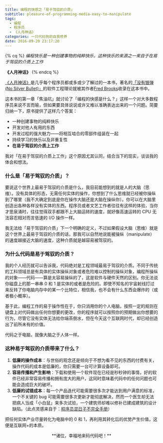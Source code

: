 ```yaml
---
title: 编程的快感之「易于驾驭的介质」
subtitle: pleasure-of-programming-media-easy-to-manipulate
tags:
  - 编程
  - 程序员
  - 《人月神话》
categories: 一只代码狗的自我修养
date: 2016-09-20 23:17:20
---
```

{% cq %} 
_编程快乐是一种创建事物的纯粹快乐，这种快乐的来源之一来自于在易于驾驭的介质上工作_

**《人月神话》**
{% endcq %}

[《人月神话》](https://book.douban.com/subject/1102259/)是几乎每个程序员都或多或少了解过的一本书，著名的[「没有银弹(No Silver Bullet)」](https://en.wikipedia.org/wiki/No_Silver_Bullet)的软件工程理论就被其作者[Fred Brooks](https://en.wikipedia.org/wiki/Fred_Brooks)收录在这本书中。

这本书的第一章「焦油坑」就讨论了「编程的快感是什么？」这样一个对大多数程序员来说不言而喻，但如果要具体说说或许又难以准确表达出来的一个问题。简要归纳一下，原书提供了这样几个答案：
<!-- more -->
- 一种创建事物的纯粹快乐
- 开发对他人有用的东西
- 开发过程的强大魅力——将相互啮合的零部件组装在一起
- 持续学习的快乐以及非重复性
- **在易于驾驭的介质上工作**

我对「在易于驾驭的介质上工作」这个原因尤其认同，结合当下的现实，谈谈我的体会和想法。

### 什么是「易于驾驭的介质」？

要说这个世界上最易于驾驭的介质是什么，我目前能想到的就是人的大脑（思维）。没有具体的形态，无需任何实体的操作，你想到了什么思维就已经被你操纵到了哪里（我不大确定到底是你在操作大脑还是大脑在操纵你）。你可以在大脑里创造出各种各样没有实体的东西。程序员或者文艺工作者往往有这样的体验，当你才思泉涌时，往往觉得双手都跟不上大脑运转的速度，就好像高速运转的 CPU 无法容忍相对而言低速的 I/O 操作一样。

我无法给「易于驾驭的介质」下一个明确的定义，不过如果假设大脑（思维）就是这个世界上最易于驾驭的介质的话，那我可以自然地说能被操纵（manipulate）的速度越接近大脑的速度，这种介质就是越容易被驾驭的。

### 为什么代码是易于驾驭的介质？

我的个人经历就可以告诉我，代码绝对是工程领域最易于驾驭的介质。不同于传统的工科领域总是有具体的实体操纵对象或者危险难以控制的操纵对象，编程所操纵的对象——代码——算是太容易操纵的了，这是软件与硬件天然的区别。你无法说你磁盘上的那一串串 0 和 1 是实体的或者是危险的。即使不知名的宇宙射线打过来反转了你电脑内存中的某一个比特位，相信我，也不会有什么东西会爆炸的（或者极小概率）。

基于此，编程工作的易于操作性在于，你只消用你的个人电脑，按照一定的规则在键盘上对代码做出任何你想要的更改，你的程序就可以按照你的预期做出你想要的行为，尽管它没有实体无法给你端茶倒水，但在今天这个互联网时代，却已经创造出了前所未有的价值。

代码之于电脑，就像大脑之于人体一样。

### 这种易于驾驭的介质带来了什么？

1. **低廉的操作成本**：与世俗的观念还是倾向于不想为看不见的东西的付费有关，操作代码的成本是低廉的，你只需要一台可计算设备即可。
2. **容易传播和产生影响**：下载和使用一个软件现在已经是秒秒钟的事情，好的软件已经非常容易传播和拥有庞大的用户，这同时意味着代码中的任何问题也可能会造成巨大的破坏。
3. **低廉的试错成本**：每一个产品迭代可能需要很多次才能达到用户满意的标准，一个不关键的 bug 可能需要很多次更新才能彻底解决，然而一个医生却无法把病人当成「小白鼠」来多次试验，一个建筑师却难以修补已建成建筑的设计缺陷。（此点灵感来自于：[程序员混日子不完全手册](https://zhuanlan.zhihu.com/p/19690214)）

把任何实体产业尽量转化为电脑中的 0 和 1，再利用其转化后的优势产生价值，这便是互联网+的本质。
<br />

<center>**诸位，幸福地来码代码吧！**</center>
